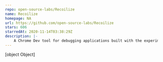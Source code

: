 ```yaml
---
repo: open-source-labs/Recoilize
name: Recoilize
homepage: NA
url: https://github.com/open-source-labs/Recoilize
stars: 606
starredAt: 2020-11-14T03:38:29Z
description: |-
    A Chrome Dev tool for debugging applications built with the experimental Recoil.js state management library.
---
```


[object Object]
